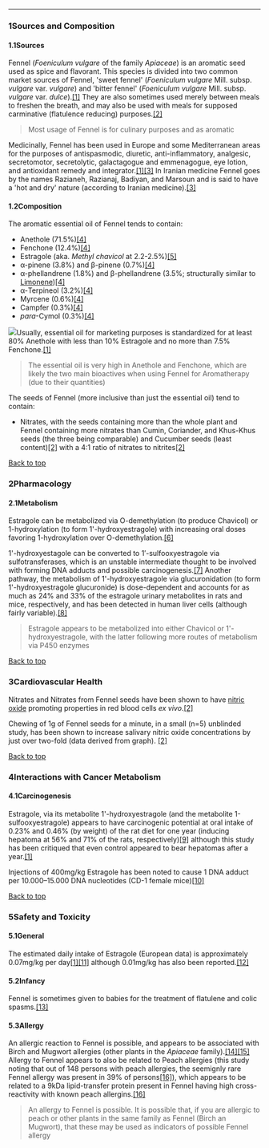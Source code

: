 





---


### 1Sources and Composition

#### 1.1Sources


Fennel (*Foeniculum vulgare* of the family *Apiaceae*) is an aromatic seed used as spice and flavorant. This species is divided into two common market sources of Fennel, 'sweet fennel' (*Foeniculum vulgare* Mill. subsp. *vulgare* var. *vulgare*) and 'bitter fennel' (*Foeniculum vulgare* Mill. subsp. *vulgare* var. *dulce*).[[1]](#ref1) They are also sometimes used merely between meals to freshen the breath, and may also be used with meals for supposed carminative (flatulence reducing) purposes.[[2]](#ref2)



> Most usage of Fennel is for culinary purposes and as aromatic


Medicinally, Fennel has been used in Europe and some Mediterranean areas for the purposes of antispasmodic, diuretic, anti-inflammatory, analgesic, secretomotor, secretolytic, galactagogue and emmenagogue, eye lotion, and antioxidant remedy and integrator.[[1]](#ref1)[[3]](#ref3) In Iranian medicine Fennel goes by the names Razianeh, Razianaj, Badiyan, and Marsoun and is said to have a 'hot and dry' nature (according to Iranian medicine).[[3]](#ref3)


#### 1.2Composition


The aromatic essential oil of Fennel tends to contain:


* Anethole (71.5%)[[4]](#ref4)
* Fenchone (12.4%)[[4]](#ref4)
* Estragole (aka. *Methyl chavicol* at 2.2-2.5%)[[5]](#ref5)
* α-pinene (3.8%) and β-pinene (0.7%)[[4]](#ref4)
* α-phellandrene (1.8%) and β-phellandrene (3.5%; structurally similar to [Limonene](/supplements/limonene/))[[4]](#ref4)
* α-Terpineol (3.2%)[[4]](#ref4)
* Myrcene (0.6%)[[4]](#ref4)
* Campfer (0.3%)[[4]](#ref4)
* *para*-Cymol (0.3%)[[4]](#ref4)

![](https://2e9be637a5b4415c18c5-5ddb36df15af65ab8482e83373c53fe5.ssl.cf1.rackcdn.com/images/193.png)Usually, essential oil for marketing purposes is standardized for at least 80% Anethole with less than 10% Estragole and no more than 7.5% Fenchone.[[1]](#ref1)



> The essential oil is very high in Anethole and Fenchone, which are likely the two main bioactives when using Fennel for Aromatherapy (due to their quantities)


The seeds of Fennel (more inclusive than just the essential oil) tend to contain:


* Nitrates, with the seeds containing more than the whole plant and Fennel containing more nitrates than Cumin, Coriander, and Khus-Khus seeds (the three being comparable) and Cucumber seeds (least content)[[2]](#ref2) with a 4:1 ratio of nitrates to nitrites[[2]](#ref2)

[Back to top](#c-sources-and-composition)
### 2Pharmacology

#### 2.1Metabolism


Estragole can be metabolized via O-demethylation (to produce Chavicol) or 1-hydroxylation (to form 1'-hydroxyestragole) with increasing oral doses favoring 1-hydroxylation over O-demethylation.[[6]](#ref6)


1'-hydroxyestagole can be converted to 1′-sulfooxyestragole via sulfotransferases, which is an unstable intermediate thought to be involved with forming DNA adducts and possible carcinogenesis.[[7]](#ref7) Another pathway, the metabolism of 1'-hydroxyestragole via glucuronidation (to form 1'-hydroxyestragole glucuronide) is dose-dependent and accounts for as much as 24% and 33% of the estragole urinary metabolites in rats and mice, respectively, and has been detected in human liver cells (although fairly variable).[[8]](#ref8)



> Estragole appears to be metabolized into either Chavicol or 1'-hydroxyestragole, with the latter following more routes of metabolism via P450 enzymes


[Back to top](#c-pharmacology)
### 3Cardiovascular Health

Nitrates and Nitrates from Fennel seeds have been shown to have [nitric oxide](/topics/nitric-oxide/) promoting properties in red blood cells *ex vivo*.[[2]](#ref2)


Chewing of 1g of Fennel seeds for a minute, in a small (n=5) unblinded study, has been shown to increase salivary nitric oxide concentrations by just over two-fold (data derived from graph). [[2]](#ref2)


[Back to top](#c-cardiovascular-health)
### 4Interactions with Cancer Metabolism

#### 4.1Carcinogenesis


Estragole, via its metabolite 1'-hydroxyestragole (and the metabolite 1-sulfooxyestragole) appears to have carcinogenic potential at oral intake of 0.23% and 0.46% (by weight) of the rat diet for one year (inducing hepatoma at 56% and 71% of the rats, respectively)[[9]](#ref9) although this study has been critiqued that even control appeared to bear hepatomas after a year.[[1]](#ref1)


Injections of 400mg/kg Estragole has been noted to cause 1 DNA adduct per 10.000–15.000 DNA nucleotides (CD-1 female mice)[[10]](#ref10)


[Back to top](#c-interactions-with-cancer-metabolism)
### 5Safety and Toxicity

#### 5.1General


The estimated daily intake of Estragole (European data) is approximately 0.07mg/kg per day[[1]](#ref1)[[11]](#ref11) although 0.01mg/kg has also been reported.[[12]](#ref12)


#### 5.2Infancy


Fennel is sometimes given to babies for the treatment of flatulene and colic spasms.[[13]](#ref13)


#### 5.3Allergy


An allergic reaction to Fennel is possible, and appears to be associated with Birch and Mugwort allergies (other plants in the *Apiaceae* family).[[14]](#ref14)[[15]](#ref15) Allergy to Fennel appears to also be related to Peach allergies (this study noting that out of 148 persons with peach allergies, the seemignly rare Fennel allergy was present in 39% of persons[[16]](#ref16)), which appears to be related to a 9kDa lipid-transfer protein present in Fennel having high cross-reactivity with known peach allergins.[[16]](#ref16)



> An allergy to Fennel is possible. It is possible that, if you are allergic to peach or other plants in the same family as Fennel (Birch an Mugwort), that these may be used as indicators of possible Fennel allergy

 


